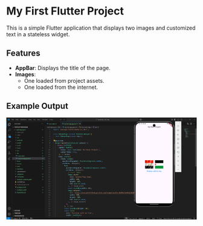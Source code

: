 # My First Flutter Project

This is a simple Flutter application that displays two images and customized text in a stateless widget.

## Features
- **AppBar**: Displays the title of the page.
- **Images**: 
  - One loaded from project assets.
  - One loaded from the internet.

## Example Output
![Output Screenshot](screenshot.png)
